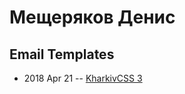 # Мещеряков Денис

## Email Templates
- 2018 Apr 21 -- [KharkivCSS 3](https://www.youtube.com/watch?v=QhUIZCJE-Tk&list=PLJ5NW5T60UpiopPHjYdepLi_cvw8HPUDi&index=6)    
